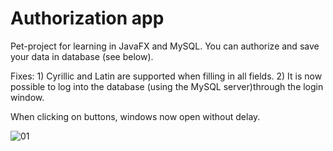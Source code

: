 # Authorization app

Pet-project for learning in JavaFX and MySQL. 
You can authorize and save your data in database (see below).

Fixes: 1) Cyrillic and Latin are supported when filling in all fields. 2) It is now possible to log into the database (using the MySQL server)through the login window.

When clicking on buttons, windows now open without delay.

![01](https://user-images.githubusercontent.com/91153388/163305693-c633215b-e3bc-4634-9a47-635b41f2b564.PNG)
